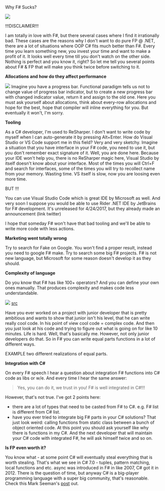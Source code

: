 Why F# Sucks?

<img src = "https://s-media-cache-ak0.pinimg.com/736x/06/f0/ee/06f0eeac077f1c29a3b4924ced5f34e4.jpg">






!!!DISCLAIMER!!!

I am totally in love with F#, but there several cases where I find it irrationally bad.
These cases are the reasons why I don't want to do pure FP @ .NET, there are a lot of situations where OOP C# fits much better than F#.
Every time you learn something new, you invest your time and want to make a profit of it. It looks well every time till you don't watch on the other side. Nothing is perfect and you know it, right?
So let me tell you several points about F# & FP that will make you think twice before switching to it.






**Allocations and how do they affect performance**

<img src = "https://media.makeameme.org/created/oh-functional-programming.jpg"/>
Imagine you have a progress bar. Functional paradigm tells us not to change value of progress bar indicator, but to create a new progress bar with changed indicator value, return it and assign to the old one.
Here you must ask yourself about allocations, think about every-row allocations and hope for the best, hope that compiler will inline everything for you. But eventually it won't, I'm sorry.


**Tooling**

As a C# developer, I'm used to ReSharper. I don't want to write code by myself when I can auto-generate it by pressing Alt+Enter.
How do Visual Studio or VS Code support me in this field? Very and very sketchy. Imagine a situation that you have interface in your F# code, you need to use it, but you don't remember exact signature of it. Well, you are done here. Because your IDE won't help you, there is no ReSharper magic here, Visual Studio by itself doesn't know about your interface. Most of the times you will Ctrl+F and search for interfaces, some of the times you will try to recollect name from your memory. Wasting time. VS itself is slow, now you are loosing even more time.

BUT !!!

You can use Visual Studio Code which is great IDE by Microsoft as well.
And very soon I suppose you would be able to use Rider .NET IDE by JetBrains for F# development. It's unreleased for 4/24/2017, but they already made an announcement (link twitter)

I hope that someday F# won't have that bad tooling and we'll be able to write more code with less actions.

**Marketing went totally wrong**

Try to search for Fake on Google. You won't find a proper result, instead you need to google F# make.
Try to search some big F# projects. F# is not new language, but Microsoft for some reason doesn't develop it as they should.

**Complexity of language**

Do you know that F# has like 100+ operators? And you can define your own ones manually.
That produces complexity and makes code less understandable.

<img src = "http://image.prntscr.com/image/2b4d0e8bab8a4c9c968983ed01a8e913.png"/>
<a href = "https://twitter.com/kot_2010/status/856123414637146112">src</a>

Have you ever worked on a project with junior developer that is pretty ambitious and wants to show that junior isn't his level, that he can write really cool code.
In his point of view cool code = complex code. And then you just look at his code and trying to figure out what is going on for like 10 minutes. Life is hard.
Well, that's basically me.
However, not only junior developers do that. So in F# you can write equal parts functions in a lot of different ways.

EXAMPLE two different realizations of equal parts.


**Integration with C#**

On every F# speech I hear a question about integration F# functions into C# code as libs or w/e. And every time I hear the same answer:

> Yes, you can do it, we trust in you! F# is well integrated in C#!!!

However, that's not true.
I've got 2 points here:
  * there are a lot of types that need to be casted from F# to C#. e.g. F# list is different from C# list.
  * have you ever tried to integrate big F# parts in your C# solutions? That just look weird: calling functions from static class between a bunch of object oriented code. At this point you should ask yourself like why there is functions in my C#. And the next developer that will maintain your C# code with integrated F#, he will ask himself twice and so on.


**Is FP even worth it?**

You know what - at some point C# will eventually steal everything that is worth stealing. That's what we see in C# 7.0 - tuples, pattern matching, local functions and etc. async was introduced in F# in like 2007, C# got it in 2012. There is the question of time, but anyway C# is a big-player programming language with a super big community, that's reasonable.
Check this Mark Seeman's <a href ="http://blog.ploeh.dk/2015/04/15/c-will-eventually-get-all-f-features-right/">post</a> out.
